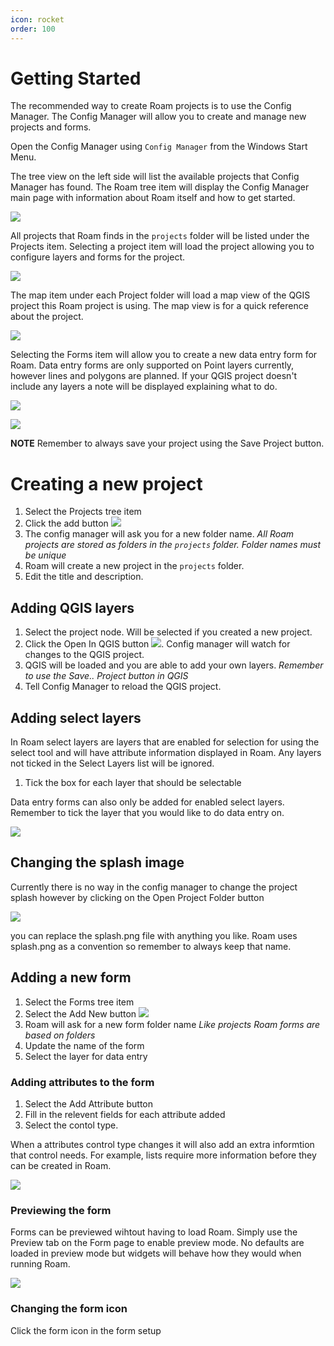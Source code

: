 ```yaml
---
icon: rocket
order: 100
---
```


# Getting Started

The recommended way to create Roam projects is to use the Config Manager. The Config Manager will allow you to create and manage new projects and forms.

Open the Config Manager using `Config Manager` from the Windows Start Menu.

The tree view on the left side will list the available projects that Config Manager has found.  The Roam tree item will display the Config Manager main page with information about Roam itself and how to get started.

![](../images/config_home.png)

All projects that Roam finds in the `projects` folder will be listed under the Projects item. Selecting a project item will load the project allowing you to configure layers and forms for the project.

![](../images/config_projectinfo.png)

The map item under each Project folder will load a map view of the QGIS project this Roam project is using. The map view is for a quick reference about the project. 

![](../images/config_map.png)

Selecting the Forms item will allow you to create a new data entry form for Roam.  Data entry forms are only supported on Point layers currently, however lines and polygons are planned.  If your QGIS project doesn't include any layers a note will be displayed explaining what to do.

![](../images/config_formlist.png)

![](../images/config_form.png)

**NOTE** Remember to always save your project using the Save Project button.

# Creating a new project

1. Select the Projects tree item
2. Click the add button ![](../images/config_add.png)
3. The config manager will ask you for a new folder name. _All Roam projects are stored as folders in the `projects` folder. Folder names must be unique_
4. Roam will create a new project in the `projects` folder.
5. Edit the title and description.

## Adding QGIS layers
1. Select the project node.  Will be selected if you created a new project.
2. Click the Open In QGIS button ![](../images/config_openqgis.png).  Config manager will watch for changes to the QGIS project.
3. QGIS will be loaded and you are able to add your own layers. _Remember to use the Save.. Project button in QGIS_
4. Tell Config Manager to reload the QGIS project.

## Adding select layers
In Roam select layers are layers that are enabled for selection for using the select tool and will have attribute information displayed in Roam. Any layers not ticked in the Select Layers list will be ignored.

1. Tick the box for each layer that should be selectable  

Data entry forms can also only be added for enabled select layers.  Remember to tick the layer that you would like to do data entry on.

![](../images/config_selectlayer.png)

## Changing the splash image

Currently there is no way in the config manager to change the project splash however by clicking on the Open Project Folder button

![](../images/config_openfolder.png)

you can replace the splash.png file with anything you like.  Roam uses splash.png as a convention so remember to always keep that name.

## Adding a new form
1. Select the Forms tree item
2. Select the Add New button ![](../images/config_add.png)
3. Roam will ask for a new form folder name _Like projects Roam forms are based on folders_
4. Update the name of the form
5. Select the layer for data entry

### Adding attributes to the form
1. Select the Add Attribute button
2. Fill in the relevent fields for each attribute added
3. Select the contol type.

When a attributes control type changes it will also add an extra informtion that control needs.  For example, lists require more information before they can be created in Roam.

![](../images/config_list.png)

### Previewing the form

Forms can be previewed wihtout having to load Roam.  Simply use the Preview tab on the Form page to enable preview mode.  No defaults are loaded in preview mode but widgets will behave how they would when running Roam.

![](../images/config_preview.png)

### Changing the form icon

Click the form icon in the form setup 

